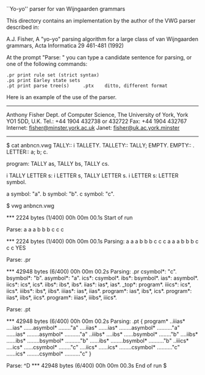 ``Yo-yo'' parser for van Wijngaarden grammars

This directory contains an implementation by the author of the VWG parser
described in:

   A.J. Fisher,
   A "yo-yo" parsing algorithm for a large class of van Wijngaarden grammars,
   Acta Informatica 29 461-481 (1992)

At the prompt "Parse: " you can type a candidate sentence for parsing, or one
of the following commands:

	.pr	print rule set (strict syntax)
	.ps	print Earley state sets
	.pt	print parse tree(s)		.ptx	ditto, different format

Here is an example of the use of the parser.

----
Anthony Fisher
Dept. of Computer Science, The University of York, York YO1 5DD, U.K.
Tel.:	  +44 1904 432738 or 432722		Fax: +44 1904 432767
Internet: fisher@minster.york.ac.uk
Janet:	  fisher@uk.ac.york.minster

-------------------------------------------------------------------------------

$ cat anbncn.vwg
TALLY::		  i TALLETY.
TALLETY::	  TALLY; EMPTY.
EMPTY::		  .
LETTER::	  a; b; c.

program:	  TALLY as, TALLY bs, TALLY cs.

i TALLY LETTER s: i LETTER s, TALLY LETTER s.
i LETTER s:	  LETTER symbol.

a symbol:	  "a".
b symbol:	  "b".
c symbol:	  "c".

$ vwg anbncn.vwg

*** 2224 bytes (1/400) 00h 00m 00.1s   Start of run

Parse: a a a b b b c c c

*** 2224 bytes (1/400) 00h 00m 00.1s   Parsing: a a a b b b c c c
 a a a b b b c c c YES

Parse: .pr

*** 42948 bytes (6/400) 00h 00m 00.2s	Parsing: .pr
csymbol*: "c".
bsymbol*: "b".
asymbol*: "a".
ics*: csymbol*.
ibs*: bsymbol*.
ias*: asymbol*.
iics*: ics*, ics*.
iibs*: ibs*, ibs*.
iias*: ias*, ias*.
_top*: program*.
iiics*: ics*, iics*.
iiibs*: ibs*, iibs*.
iiias*: ias*, iias*.
program*: ias*, ibs*, ics*.
program*: iias*, iibs*, iics*.
program*: iiias*, iiibs*, iiics*.

Parse: .pt

*** 42948 bytes (6/400) 00h 00m 00.2s	Parsing: .pt
{
program*
..iiias*
....ias*
......asymbol*
........"a"
....iias*
......ias*
........asymbol*
.........."a"
......ias*
........asymbol*
.........."a"
..iiibs*
....ibs*
......bsymbol*
........"b"
....iibs*
......ibs*
........bsymbol*
.........."b"
......ibs*
........bsymbol*
.........."b"
..iiics*
....ics*
......csymbol*
........"c"
....iics*
......ics*
........csymbol*
.........."c"
......ics*
........csymbol*
.........."c"
}

Parse: ^D
*** 42948 bytes (6/400) 00h 00m 00.3s	End of run
$

